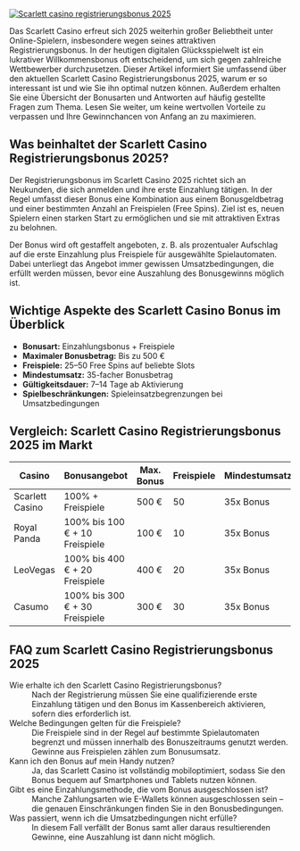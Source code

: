 [![Scarlett casino registrierungsbonus 2025](https://123-caf.pages.dev/gitsignup.png)](https://vrmoo.ru/Bt82HjjY)

<p>Das Scarlett Casino erfreut sich 2025 weiterhin großer Beliebtheit unter Online-Spielern, insbesondere wegen seines attraktiven Registrierungsbonus. In der heutigen digitalen Glücksspielwelt ist ein lukrativer Willkommensbonus oft entscheidend, um sich gegen zahlreiche Wettbewerber durchzusetzen. Dieser Artikel informiert Sie umfassend über den aktuellen Scarlett Casino Registrierungsbonus 2025, warum er so interessant ist und wie Sie ihn optimal nutzen können. Außerdem erhalten Sie eine Übersicht der Bonusarten und Antworten auf häufig gestellte Fragen zum Thema. Lesen Sie weiter, um keine wertvollen Vorteile zu verpassen und Ihre Gewinnchancen von Anfang an zu maximieren.</p>  <h2>Was beinhaltet der Scarlett Casino Registrierungsbonus 2025?</h2> <p>Der Registrierungsbonus im Scarlett Casino 2025 richtet sich an Neukunden, die sich anmelden und ihre erste Einzahlung tätigen. In der Regel umfasst dieser Bonus eine Kombination aus einem Bonusgeldbetrag und einer bestimmten Anzahl an Freispielen (Free Spins). Ziel ist es, neuen Spielern einen starken Start zu ermöglichen und sie mit attraktiven Extras zu belohnen.</p> <p>Der Bonus wird oft gestaffelt angeboten, z. B. als prozentualer Aufschlag auf die erste Einzahlung plus Freispiele für ausgewählte Spielautomaten. Dabei unterliegt das Angebot immer gewissen Umsatzbedingungen, die erfüllt werden müssen, bevor eine Auszahlung des Bonusgewinns möglich ist.</p>  <h2>Wichtige Aspekte des Scarlett Casino Bonus im Überblick</h2> <ul>   <li><strong>Bonusart:</strong> Einzahlungsbonus + Freispiele</li>   <li><strong>Maximaler Bonusbetrag:</strong> Bis zu 500 €</li>   <li><strong>Freispiele:</strong> 25–50 Free Spins auf beliebte Slots</li>   <li><strong>Mindestumsatz:</strong> 35-facher Bonusbetrag</li>   <li><strong>Gültigkeitsdauer:</strong> 7–14 Tage ab Aktivierung</li>   <li><strong>Spielbeschränkungen:</strong> Spieleinsatzbegrenzungen bei Umsatzbedingungen</li> </ul>  <h2>Vergleich: Scarlett Casino Registrierungsbonus 2025 im Markt</h2> <table>   <thead>     <tr>       <th>Casino</th>       <th>Bonusangebot</th>       <th>Max. Bonus</th>       <th>Freispiele</th>       <th>Mindestumsatz</th>     </tr>   </thead>   <tbody>     <tr>       <td>Scarlett Casino</td>       <td>100% + Freispiele</td>       <td>500 €</td>       <td>50</td>       <td>35x Bonus</td>     </tr>     <tr>       <td>Royal Panda</td>       <td>100% bis 100 € + 10 Freispiele</td>       <td>100 €</td>       <td>10</td>       <td>35x Bonus</td>     </tr>     <tr>       <td>LeoVegas</td>       <td>100% bis 400 € + 20 Freispiele</td>       <td>400 €</td>       <td>20</td>       <td>35x Bonus</td>     </tr>     <tr>       <td>Casumo</td>       <td>100% bis 300 € + 30 Freispiele</td>       <td>300 €</td>       <td>30</td>       <td>35x Bonus</td>     </tr>   </tbody> </table>  <h2>FAQ zum Scarlett Casino Registrierungsbonus 2025</h2> <dl>   <dt>Wie erhalte ich den Scarlett Casino Registrierungsbonus?</dt>   <dd>Nach der Registrierung müssen Sie eine qualifizierende erste Einzahlung tätigen und den Bonus im Kassenbereich aktivieren, sofern dies erforderlich ist.</dd>    <dt>Welche Bedingungen gelten für die Freispiele?</dt>   <dd>Die Freispiele sind in der Regel auf bestimmte Spielautomaten begrenzt und müssen innerhalb des Bonuszeitraums genutzt werden. Gewinne aus Freispielen zählen zum Bonusumsatz.</dd>    <dt>Kann ich den Bonus auf mein Handy nutzen?</dt>   <dd>Ja, das Scarlett Casino ist vollständig mobiloptimiert, sodass Sie den Bonus bequem auf Smartphones und Tablets nutzen können.</dd>    <dt>Gibt es eine Einzahlungsmethode, die vom Bonus ausgeschlossen ist?</dt>   <dd>Manche Zahlungsarten wie E-Wallets können ausgeschlossen sein – die genauen Einschränkungen finden Sie in den Bonusbedingungen.</dd>    <dt>Was passiert, wenn ich die Umsatzbedingungen nicht erfülle?</dt>   <dd>In diesem Fall verfällt der Bonus samt aller daraus resultierenden Gewinne, eine Auszahlung ist dann nicht möglich.</dd> </dl>